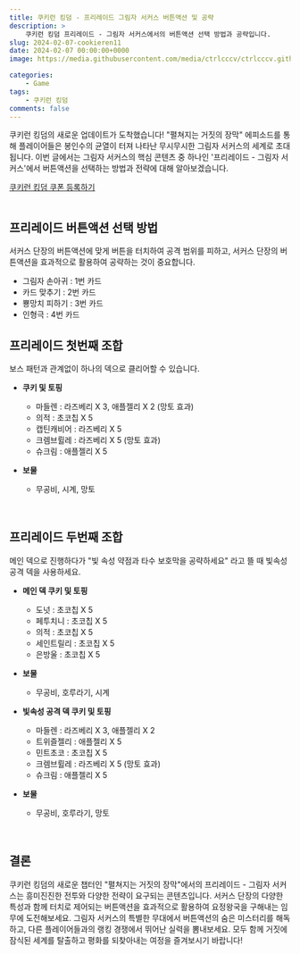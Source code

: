 ```yaml
---
title: 쿠키런 킹덤 - 프리레이드 그림자 서커스 버튼액션 및 공략
description: >  
    쿠키런 킹덤 프리레이드 - 그림자 서커스에서의 버튼액션 선택 방법과 공략입니다.
slug: 2024-02-07-cookieren11
date: 2024-02-07 00:00:00+0000
image: https://media.githubusercontent.com/media/ctrlcccv/ctrlcccv.github.io/master/assets/img/post/2024-02-07-cookieren11.webp

categories:
    - Game
tags:
    - 쿠키런 킹덤
comments: false
---
```

쿠키런 킹덤의 새로운 업데이트가 도착했습니다! "펼쳐지는 거짓의 장막" 에피소드를 통해 플레이어들은 봉인수의 균열이 터져 나타난 무시무시한 그림자 서커스의 세계로 초대됩니다. 이번 글에서는 그림자 서커스의 핵심 콘텐츠 중 하나인 '프리레이드 - 그림자 서커스'에서 버튼액션을 선택하는 방법과 전략에 대해 알아보겠습니다.  

<div class="btn_wrap">
    <a href="https://www.sk2gacha.com/ckk/coupon/">쿠키런 킹덤 쿠폰 등록하기</a>
</div>

<br>

## 프리레이드 버튼액션 선택 방법
서커스 단장의 버튼액션에 맞게 버튼을 터치하여 공격 범위를 피하고, 서커스 단장의 버튼액션을 효과적으로 활용하여 공략하는 것이 중요합니다.

* 그림자 손아귀 : 1번 카드  
* 카드 맞추기 : 2번 카드  
* 뿅망치 피하기 : 3번 카드  
* 인형극 : 4번 카드  

<script async src="https://pagead2.googlesyndication.com/pagead/js/adsbygoogle.js?client=ca-pub-8535540836842352" crossorigin="anonymous"></script>
<ins class="adsbygoogle"
     style="display:block; text-align:center;"
     data-ad-layout="in-article"
     data-ad-format="fluid"
     data-ad-client="ca-pub-8535540836842352"
     data-ad-slot="2974559225"></ins>
<script>
     (adsbygoogle = window.adsbygoogle || []).push({});
</script>


## 프리레이드 첫번째 조합
보스 패턴과 관계없이 하나의 덱으로 클리어할 수 있습니다.  

* **쿠키 및 토핑**  
  * 마들렌 : 라즈베리 X 3, 애플젤리 X 2 (망토 효과)    
  * 의적 : 초코칩 X 5  
  * 캡틴캐비어 : 라즈베리 X 5  
  * 크렘브륄레 : 라즈베리 X 5 (망토 효과)   
  * 슈크림 : 애플젤리 X 5  

* **보물**  
  * 무공비, 시계, 망토     

<br>

## 프리레이드 두번째 조합
메인 덱으로 진행하다가 "빛 속성 약점과 타수 보호막을 공략하세요" 라고 뜰 때 빛속성 공격 덱을 사용하세요.

* **메인 덱 쿠키 및 토핑**  
  * 도넛 : 초코칩 X 5  
  * 페투치니 : 초코칩 X 5  
  * 의적 : 초코칩 X 5  
  * 세인트릴리 : 초코칩 X 5  
  * 은방울 : 초코칩 X 5  

* **보물**  
  * 무공비, 호루라기, 시계     

* **빛속성 공격 덱 쿠키 및 토핑**  
  * 마들렌 : 라즈베리 X 3, 애플젤리 X 2   
  * 트위즐젤리 : 애플젤리 X 5  
  * 민트초코 : 초코칩 X 5  
  * 크렘브륄레 : 라즈베리 X 5 (망토 효과)
  * 슈크림 : 애플젤리 X 5  

* **보물**  
  * 무공비, 호루라기, 망토     
<br>


## 결론
쿠키런 킹덤의 새로운 챕터인 "펼쳐지는 거짓의 장막"에서의 프리레이드 - 그림자 서커스는 흥미진진한 전투와 다양한 전략이 요구되는 콘텐츠입니다. 서커스 단장의 다양한 특성과 함께 터치로 제어되는 버튼액션을 효과적으로 활용하여 요정왕국을 구해내는 임무에 도전해보세요. 그림자 서커스의 특별한 무대에서 버튼액션의 숨은 미스터리를 해독하고, 다른 플레이어들과의 랭킹 경쟁에서 뛰어난 실력을 뽐내보세요. 모두 함께 거짓에 잠식된 세계를 탈출하고 평화를 되찾아내는 여정을 즐겨보시기 바랍니다!  


